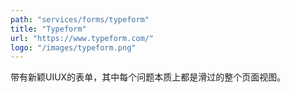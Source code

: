 ```yaml
---
path: "services/forms/typeform"
title: "Typeform"
url: "https://www.typeform.com/"
logo: "/images/typeform.png"
---
```


带有新颖UIUX的表单，其中每个问题本质上都是滑过的整个页面视图。